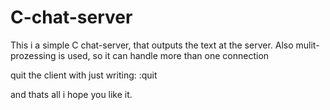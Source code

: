 # C-chat-server
This i a simple C chat-server, that outputs the text at the server.
Also mulit-prozessing is used, so it can handle more than one connection

quit the client with just writing:
:quit

and thats all i hope you like it.
